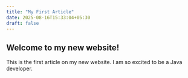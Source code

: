 ```yaml
---
title: "My First Article"
date: 2025-08-16T15:33:04+05:30
draft: false
---
```


## Welcome to my new website!

This is the first article on my new website. I am so excited to be a Java developer.